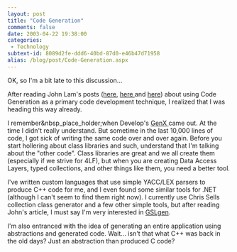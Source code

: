 ```yaml
---
layout: post
title: "Code Generation"
comments: false
date: 2003-04-22 19:38:00
categories:
 - Technology
subtext-id: 8089d2fe-ddd6-40bd-87d0-e46b47d71958
alias: /blog/post/Code-Generation.aspx
---
```



OK, so I'm a bit late to this discussion...

After reading John Lam's posts ([here](http://www.iunknown.com/Weblog/Whenlessismore.html), [here ](http://www.iunknown.com/Weblog/Codegenerationobservation.html)and [here](http://www.iunknown.com/Weblog/Codegenerationcommentsfro.html)) about using Code Generation as a primary code development technique, I realized that I was heading this way already.

I remember&nbsp_place_holder;when Develop's [GenX ](http://www.develop.com/genx)came out. At the time I didn't really understand. But sometime in the last 10,000 lines of code, I got sick of writing the same code over and over again. Before you start hollering about class libraries and such, understand that I'm talking about the "other code". Class libraries are great and we all create them (especially if we strive for 4LF), but when you are creating Data Access Layers, typed collections, and other things like them, you need a better tool.

I've written custom languages that use simple YACC/LEX parsers to produce C++ code for me, and I even found some similar tools for .NET (although I can't seem to find them right now). I currently use Chris Sells collection class generator and a few other simple tools, but after reading John's article, I must say I'm very interested in [GSLgen](http://www.iunknown.com/Weblog/GSLgenupdated.html).

I'm also entranced with the idea of generating an entire application using abstractions and generated code. Wait... isn't that what C++ was back in the old days? Just an abstraction than produced C code?
